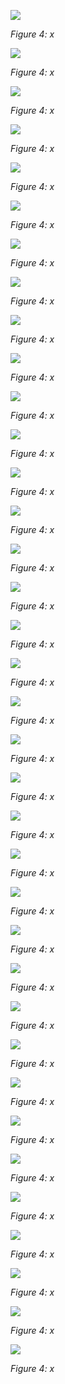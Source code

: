 ![](./images/image0031.jpg)

_Figure 4:  x_

![](./images/image0034.jpg)

_Figure 4:  x_

![](./images/image0043.jpg)

_Figure 4:  x_

![](./images/image0046.jpg)

_Figure 4:  x_

![](./images/image0052.jpg)

_Figure 4:  x_

![](./images/image0055.jpg)

_Figure 4:  x_

![](./images/image0058.jpg)

_Figure 4:  x_

![](./images/image0061.jpg)

_Figure 4:  x_

![](./images/image0064.jpg)

_Figure 4:  x_

![](./images/image0067.jpg)

_Figure 4:  x_

![](./images/image0070.jpg)

_Figure 4:  x_

![](./images/image0076.jpg)

_Figure 4:  x_

![](./images/image0079.jpg)

_Figure 4:  x_

![](./images/image0082.jpg)

_Figure 4:  x_

![](./images/image0094.jpg)

_Figure 4:  x_

![](./images/image0097.jpg)

_Figure 4:  x_

![](./images/image0100.jpg)

_Figure 4:  x_

![](./images/image0103.jpg)

_Figure 4:  x_

![](./images/image0109.jpg)

_Figure 4:  x_

![](./images/image0112.jpg)

_Figure 4:  x_

![](./images/image0115.jpg)

_Figure 4:  x_

![](./images/image0118.jpg)

_Figure 4:  x_

![](./images/image0121.jpg)

_Figure 4:  x_

![](./images/image0124.jpg)

_Figure 4:  x_

![](./images/image0127.jpg)

_Figure 4:  x_

![](./images/image0130.jpg)

_Figure 4:  x_

![](./images/image0133.jpg)

_Figure 4:  x_

![](./images/image0136.jpg)

_Figure 4:  x_

![](./images/image0139.jpg)

_Figure 4:  x_

![](./images/image0142.jpg)

_Figure 4:  x_

![](./images/image0145.jpg)

_Figure 4:  x_

![](./images/image0148.jpg)

_Figure 4:  x_

![](./images/docker-build.png)

_Figure 4:  x_

![](./images/mesospaper.png)

_Figure 4:  x_

![](./images/ssh.png)

_Figure 4:  x_

![](./images/tagger.png)

_Figure 4:  x_


